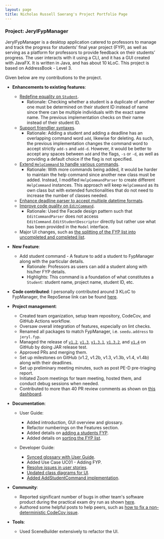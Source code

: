 ```yaml
---
layout: page
title: Nicholas Russell Saerang's Project Portfolio Page
---
```


### Project: JerylFypManager

JerylFypManager is a desktop application catered to professors to manage and track the progress for students’ final year project (FYP), as well as serving as a platform for professors to provide feedback on their students’ progress. The user interacts with it using a CLI, and it has a GUI created with JavaFX. It is written in Java, and has about 10 kLoC. This project is based on AddressBook - Level 3.

Given below are my contributions to the project.

* **Enhancements to existing features**:
    * [Redefine equality on `Student`](https://github.com/AY2223S1-CS2103-F09-1/tp/pull/134).
      * Rationale: Checking whether a student is a duplicate of another one must be determined on their student ID instead of name since there can be multiple individuals with the exact same name. The previous implementation checks on their name instead of their student ID.
    * [Support friendlier syntaxes](https://github.com/AY2223S1-CS2103-F09-1/tp/pull/133).
      * Rationale: Adding a student and adding a deadline has an overlapping command word `add`, likewise for deleting. As such, the previous implementation changes the command word to accept strictly `add-s` and `add-d`. However, it would be better to accept any spaces between `add` and the flags, `-s` or `-d`, as well as providing a default choice if the flag is not specified.
    * [Extend `HelpCommand` to handle various commands](https://github.com/AY2223S1-CS2103-F09-1/tp/pull/133).
      * Rationale: With more commands being added, it would be harder to maintain the help command since another new class must be added. Instead, I modified `HelpCommandParser` to create different `HelpCommand` instances. This approach will keep `HelpCommand` as its own class but with extended functionalities that do not need to increase the number of classes needed. 
    * [Enhance deadline parser to accept multiple datetime formats](https://github.com/AY2223S1-CS2103-F09-1/tp/pull/131).
    * [Improve code quality on `EditCommand`](https://github.com/AY2223S1-CS2103-F09-1/tp/pull/141).
      * Rationale: Used the Facade design pattern such that `EditCommandParser` does not access `EditCommand.EditStudentDescriptor` directly but rather use what has been provided in the `Model` interface.
    * Major UI changes, such as [the splitting of the FYP list into uncompleted and completed list](https://github.com/AY2223S1-CS2103-F09-1/tp/pull/130).

* **New Feature**:
  * Add student command - A feature to add a student to FypManager along with the particular details.
    * Rationale: Professors as users can add a student along with his/her FYP details.
    * Highlights: This command is a foundation of what constitutes a `Student`: student name, project name, student ID, etc.

* **Code contributed**: I personally contributed around 3 KLoC to FypManager, the RepoSense link can be found [here](https://nus-cs2103-ay2223s1.github.io/tp-dashboard/?search=RussellDash332).

* **Project management**:
  * Created team organization, setup team repository, CodeCov, and GitHub Actions workflow.
  * Oversaw overall integration of features, especially on lint checks.
  * Renamed all packages to match FypManager, i.e. `seedu.address` to `jeryl.fyp`.
  * Managed the release of [`v1.2`](https://github.com/AY2223S1-CS2103-F09-1/tp/releases/tag/v1.2), [`v1.3`](https://github.com/AY2223S1-CS2103-F09-1/tp/releases/tag/v1.3), [`v1.3.1`](https://github.com/AY2223S1-CS2103-F09-1/tp/releases/tag/v1.3.1), [`v1.3.2`](https://github.com/AY2223S1-CS2103-F09-1/tp/releases/tag/v1.3.2), and [`v1.4`](https://github.com/AY2223S1-CS2103-F09-1/tp/releases/tag/v1.4) on GitHub by doing JAR release test.
  * Approved PRs and merging them.
  * Set up milestones on GitHub (v1.2, v1.2b, v1.3, v1.3b, v1.4, v1.4b) along with their deadlines.
  * Set up preliminary meeting minutes, such as post PE-D pre-triaging report.
  * Initiated Zoom meetings for team meeting, hosted them, and conduct debug sessions when needed.
  * Contributed to more than 40 PR review comments as shown on [this dashboard](https://nus-cs2103-ay2223s1.github.io/dashboards/contents/tp-comments.html).

* **Documentation**:
    * User Guide:
      * Added introduction, GUI overview and glossary.
      * Refactor numberings on the Features section.
      * Added details on [adding a students FYP](https://ay2223s1-cs2103-f09-1.github.io/tp/UserGuide.html#321-adding-students-fyp-add--s).
      * Added details on [sorting the FYP list](https://ay2223s1-cs2103-f09-1.github.io/tp/UserGuide.html#313-sorting-the-fyp-list-sort).

    * Developer Guide:
      * [Synced glossary with User Guide](https://github.com/AY2223S1-CS2103-F09-1/tp/commit/a4205f80642c8026ae096663bb12ce10e6412aa2).
      * Added Use Case UC01 - Adding FYP.
      * [Resolve issues in user stories](https://github.com/AY2223S1-CS2103-F09-1/tp/commit/2341e040c37332bdf712cf356355e815bb80c380).
      * [Updated class diagrams for UI](https://github.com/AY2223S1-CS2103-F09-1/tp/commit/9a0c7d2d6051875864bad26b71cdc1e70aa92735).
      * [Added AddStudentCommand implementation](https://github.com/AY2223S1-CS2103-F09-1/tp/commit/c52f5e7747925713795d66589753eadc497676c2).

* **Community**:
  * Reported significant number of bugs in other team's software product during the practical exam dry run as shown [here](https://github.com/RussellDash332/ped/issues).
  * Authored some helpful posts to help peers, such as [how to fix a non-deterministic CodeCov issue](https://github.com/nus-cs2103-AY2223S1/forum/issues/315).

* **Tools**:
  * Used SceneBuilder extensively to refactor the UI.
